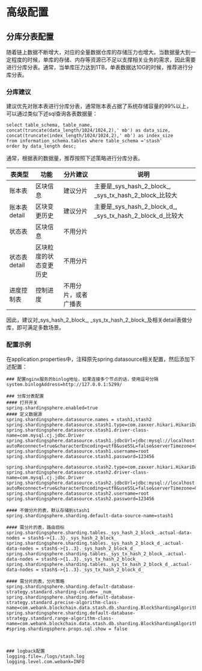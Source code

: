 # 高级配置

## 分库分表配置
随着链上数据不断增大，对应的全量数据仓库的存储压力也增大。当数据量大到一定程度的时候，单库的存储、内存等资源已不足以支撑相关业务的需求，因此需要进行分库分表。通常，当单库压力达到1TB，单表数据达10G的时候，推荐进行分库分表。
### 分库建议
建议优先对账本表进行分库分表，通常账本表占据了系统存储容量的99%以上，可以通过类似下述sql查询各表数据量：
```
select table_schema, table_name, concat(truncate(data_length/1024/1024,2),' mb') as data_size,
concat(truncate(index_length/1024/1024,2),' mb') as index_size
from information_schema.tables where table_schema ='stash'
order by data_length desc;
```

通常，根据表的数据量，推荐按照下述策略进行分库分表。

| 表类型 | 功能 | 分片建议 | 说明 |
| --- | --- | --- | --- |
|账本表|区块信息|建议分片|主要是_sys_hash_2_block_, _sys_tx_hash_2_block_比较大|
|账本表detail|区块变更历史|建议分片|主要是_sys_hash_2_block_d_, _sys_tx_hash_2_block_d_比较大|
|状态表|区块信息|不用分片||
|状态表detail|区块粒度的状态变更历史|不用分片||
|进度控制表|控制进度|不用分片，或者广播表||

因此，建议对_sys_hash_2_block_, _sys_tx_hash_2_block_及相关detail表做分库，即可满足多数场景。

### 配置示例
在application.properties中，注释原先spring.datasource相关配置，然后添加下述配置：

```
### 配置nginx服务的binlog地址，如果连接多个节点的话，使用逗号分隔
system.binlogAddress=http://127.0.0.1:5299/

### 分库分表配置
#### 打开开关
spring.shardingsphere.enabled=true
#### 定义数据源
spring.shardingsphere.datasource.names = stash1,stash2
spring.shardingsphere.datasource.stash1.type=com.zaxxer.hikari.HikariDataSource
spring.shardingsphere.datasource.stash1.driver-class-name=com.mysql.cj.jdbc.Driver
spring.shardingsphere.datasource.stash1.jdbcUrl=jdbc:mysql://localhost:3306/stash1?autoReconnect=true&characterEncoding=utf8&useSSL=false&serverTimezone=GMT%2b8
spring.shardingsphere.datasource.stash1.username=root
spring.shardingsphere.datasource.stash1.password=123456

spring.shardingsphere.datasource.stash2.type=com.zaxxer.hikari.HikariDataSource
spring.shardingsphere.datasource.stash2.driver-class-name=com.mysql.cj.jdbc.Driver
spring.shardingsphere.datasource.stash2.jdbcUrl=jdbc:mysql://localhost:3306/stash2?autoReconnect=true&characterEncoding=utf8&useSSL=false&serverTimezone=GMT%2b8
spring.shardingsphere.datasource.stash2.username=root
spring.shardingsphere.datasource.stash2.password=123456

#### 不做分片的表，默认存储到stash1
spring.shardingsphere.sharding.default-data-source-name=stash1

#### 需分片的表，路由目标
spring.shardingsphere.sharding.tables._sys_hash_2_block_.actual‐data‐nodes = stash$->{1..3}._sys_hash_2_block_
spring.shardingsphere.sharding.tables._sys_hash_2_block_d_.actual‐data‐nodes = stash$->{1..3}._sys_hash_2_block_d_
spring.shardingsphere.sharding.tables._sys_tx_hash_2_block_.actual‐data‐nodes = stash$->{1..3}._sys_tx_hash_2_block_
spring.shardingsphere.sharding.tables._sys_tx_hash_2_block_d_.actual‐data‐nodes = stash$->{1..3}._sys_tx_hash_2_block_d_

#### 需分片的表，分片策略
spring.shardingsphere.sharding.default-database-strategy.standard.sharding-column= _num_
spring.shardingsphere.sharding.default-database-strategy.standard.precise-algorithm-class-name=com.webank.blockchain.data.stash.db.sharding.BlockShardingAlgorithm
spring.shardingsphere.sharding.default-database-strategy.standard.range-algorithm-class-name=com.webank.blockchain.data.stash.db.sharding.BlockShardingAlgorithm
#spring.shardingsphere.props.sql.show = false



### logback配置
logging.file=./logs/stash.log
logging.level.com.webank=INFO
```